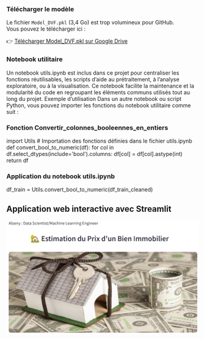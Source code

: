 ### Télécharger le modèle

Le fichier `Model_DVF.pkl` (3,4 Go) est trop volumineux pour GitHub.  
Vous pouvez le télécharger ici :

👉 [Télécharger Model_DVF.pkl sur Google Drive](https://drive.google.com/file/d/1Z79gZJ5R2NzWBHDiZLTxDfOsamm0nkkF/view?usp=drive_link)

### Notebook utilitaire
Un notebook utils.ipynb est inclus dans ce projet pour centraliser les fonctions réutilisables, les scripts d’aide au prétraitement, à l’analyse exploratoire, ou à la visualisation. Ce notebook facilite la maintenance et la modularité du code en regroupant les éléments communs utilisés tout au long du projet.
Exemple d’utilisation
Dans un autre notebook ou script Python, vous pouvez importer les fonctions du notebook utilitaire comme suit :
### Fonction Convertir_colonnes_booleennes_en_entiers
import Utils  # Importation des fonctions définies dans le fichier utils.ipynb
def convert_bool_to_numeric(df):
    for col in df.select_dtypes(include='bool').columns:
        df[col] = df[col].astype(int)
    return df
  ### Application du notebook utils.ipynb  
df_train = Utils.convert_bool_to_numeric(df_train_cleaned)

## Application web interactive avec Streamlit
[![Aperçu du PDF](images/AppDVF.png)](images/AppStreamlit.pdf)
